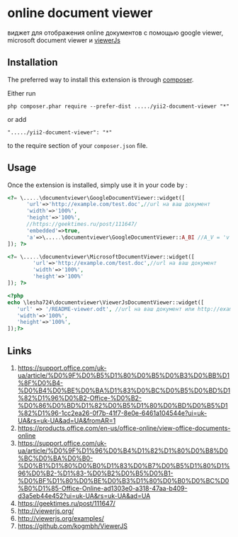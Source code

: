 online document viewer
======================
виджет для отображения online документов с помощью google viewer, microsoft document viewer и [viewerJs](http://viewerjs.org/)

Installation
------------

The preferred way to install this extension is through [composer](http://getcomposer.org/download/).

Either run

```
php composer.phar require --prefer-dist ...../yii2-document-viewer "*"
```

or add

```
"...../yii2-document-viewer": "*"
```

to the require section of your `composer.json` file.


Usage
-----

Once the extension is installed, simply use it in your code by  :

```php
<?= \.....\documentviewer\GoogleDocumentViewer::widget([
      'url'=>'http://example.com/test.doc',//url на ваш документ 
      'width'=>'100%',
      'height'=>'100%',
      //https://geektimes.ru/post/111647/
      'embedded'=>true,
      'a'=>\.....\documentviewer\GoogleDocumentViewer::A_BI //A_V = 'v', A_GT= 'gt', A_BI = 'bi'
]); ?>

```

```php
<?= \.....\documentviewer\MicrosoftDocumentViewer::widget([
        'url'=>'http://example.com/test.doc',//url на ваш документ
        'width'=>'100%',
        'height'=>'100%'
]); ?>

```

```php
<?php
echo \lesha724\documentviewer\ViewerJsDocumentViewer::widget([
   'url' => '/README-viewer.odt', //url на ваш документ или http://example.com/test.odt
   'width'=>'100%',
   'height'=>'100%',
]);?>
```

Links
-----

1. https://support.office.com/uk-ua/article/%D0%9F%D0%B5%D1%80%D0%B5%D0%B3%D0%BB%D1%8F%D0%B4-%D0%B4%D0%BE%D0%BA%D1%83%D0%BC%D0%B5%D0%BD%D1%82%D1%96%D0%B2-Office-%D0%B2-%D0%86%D0%BD%D1%82%D0%B5%D1%80%D0%BD%D0%B5%D1%82%D1%96-1cc2ea26-0f7b-41f7-8e0e-6461a104544e?ui=uk-UA&rs=uk-UA&ad=UA&fromAR=1
2. https://products.office.com/en-us/office-online/view-office-documents-online
3. https://support.office.com/uk-ua/article/%D0%9F%D1%96%D0%B4%D1%82%D1%80%D0%B8%D0%BC%D0%BA%D0%B0-%D0%B1%D1%80%D0%B0%D1%83%D0%B7%D0%B5%D1%80%D1%96%D0%B2-%D1%83-%D0%B2%D0%B5%D0%B1-%D0%BF%D1%80%D0%BE%D0%B3%D1%80%D0%B0%D0%BC%D0%B0%D1%85-Office-Online-ad1303e0-a318-47aa-b409-d3a5eb44e452?ui=uk-UA&rs=uk-UA&ad=UA
4. https://geektimes.ru/post/111647/
5. http://viewerjs.org/
6. http://viewerjs.org/examples/
7. https://github.com/kogmbh/ViewerJS